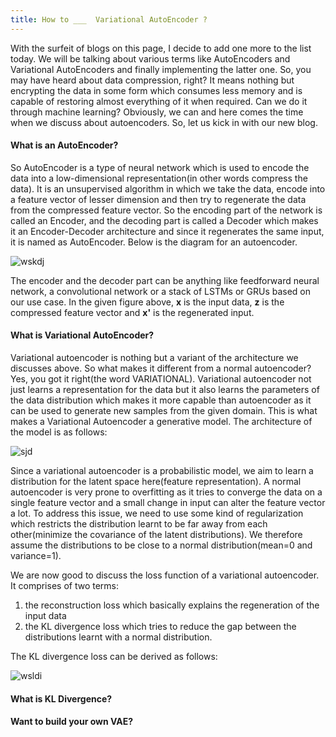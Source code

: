 ```yaml
---
title: How to ___  Variational AutoEncoder ?
---
```


With the surfeit of blogs on this page, I decide to add one more to the list today. We will be talking about various terms like AutoEncoders and Variational AutoEncoders and finally implementing the latter one. So, you may have heard about data compression, right? It means nothing but encrypting the data in some form which consumes less memory and is capable of restoring almost everything of it when required. Can we do it through machine learning? Obviously, we can and here comes the time when we discuss about autoencoders. So, let us kick in with our new blog.

#### What is an AutoEncoder?

So AutoEncoder is a type of neural network which is used to encode the data into a low-dimensional representation(in other words compress the data). It is an unsupervised algorithm in which we take the data, encode into a feature vector of lesser dimension and then try to regenerate the data from the compressed feature vector. So the encoding part of the network is called an Encoder, and the decoding part is called a Decoder which makes it an Encoder-Decoder architecture and since it regenerates the same input, it is named as AutoEncoder. Below is the diagram for an autoencoder.

![wskdj](https://lilianweng.github.io/lil-log/assets/images/autoencoder-architecture.png)

The encoder and the decoder part can be anything like feedforward neural network, a convolutional network or a stack of LSTMs or GRUs based on our use case. In the given figure above, **x** is the input data, **z** is the compressed feature vector and **x'** is the regenerated input.

#### What is Variational AutoEncoder?

Variational autoencoder is nothing but a variant of the architecture we discusses above. So what makes it different from a normal autoencoder? Yes, you got it right(the word VARIATIONAL). Variational autoencoder not just learns a representation for the data but it also learns the parameters of the data distribution which makes it more capable than autoencoder as it can be used to generate new samples from the given domain. This is what makes a Variational Autoencoder a generative model. The architecture of the model is as follows:

![sjd](https://fastforwardlabs.github.io/blog-images/miriam/imgs_code/vae.4.png)

Since a variational autoencoder is a probabilistic model, we aim to learn a distribution for the latent space here(feature representation). A normal autoencoder is very prone to overfitting as it tries to converge the data on a single feature vector and a small change in input can alter the feature vector a lot. To address this issue, we need to use some kind of regularization which restricts the distribution learnt to be far away from each other(minimize the covariance of the latent distributions). We therefore assume the distributions to be close to a normal distribution(mean=0 and variance=1). 

We are now good to discuss the loss function of a variational autoencoder. It comprises of two terms:

1. the reconstruction loss which basically explains the regeneration of the input data
2. the KL divergence loss which tries to reduce the gap between the distributions learnt with a normal distribution.

The KL divergence loss can be derived as follows:

![wsldi](https://1.bp.blogspot.com/-yuoHRwLSCO0/XoPAqAuaUEI/AAAAAAAAQ90/xhSlNsEaU9YMbKkBAh9_2ieSQltVDvoAgCLcBGAsYHQ/s1600/Screenshot%2B2020-04-01%2Bat%2B1.46.13%2BAM.png)





#### What is KL Divergence?


#### Want to build your own VAE?

